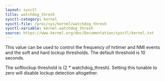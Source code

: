 ```yaml
---
layout: sysctl
title: watchdog_thresh
sysctl-category: kernel
sysctl-file: /proc/sys/kernel/watchdog_thresh
sysctl-variable: kernel.watchdog_thresh
source: https://www.kernel.org/doc/Documentation/sysctl/kernel.txt
---
```


This value can be used to control the frequency of hrtimer and NMI
events and the soft and hard lockup thresholds. The default threshold
is 10 seconds.

The softlockup threshold is (2 * watchdog_thresh). Setting this
tunable to zero will disable lockup detection altogether.

